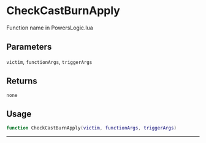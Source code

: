 # CheckCastBurnApply
Function name in PowersLogic.lua
## Parameters
`victim`, `functionArgs`, `triggerArgs`
## Returns
`none`
## Usage
```lua
function CheckCastBurnApply(victim, functionArgs, triggerArgs)
```
---
